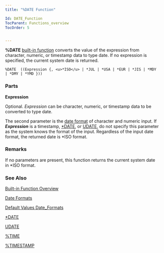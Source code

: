 ```yaml
---
title: "%DATE Function"

Id: DATE_Function
TocParent: Functions_overview
TocOrder: 5


---
```


**%DATE** [built-in function](Functions_overview.html) converts the value of the expression from character, numeric, or timestamp data to type date. If no expression is specified, the current system date is returned. 

```
%DATE  ((Expression {, <u>*ISO</u> | *JUL | *USA | *EUR | *JIS | *MDY | *DMY | *YMD }))
```

### Parts

**Expression** 

Optional. *Expression* can be character, numeric, or timestamp data to be converted to type date. 

The second parameter is the [date format](Date_Formats.html) of character and numeric input. If ***Expression*** is a timestamp, [*DATE](StarDate.html), or [UDATE](UDATE.html), do not specify this parameter as the system knows the format of the input. Regardless of the input date format, the returned date is *ISO format.


### Remarks
If no parameters are present, this function returns the current system date in *ISO format. 

### See Also
[Built-in Function Overview](Functions_overview.html)

[Date Formats](Date_Formats.html)

[Default Values Date_Formats](Default_Values_for_all_Date_Formats.html)

[*DATE](StarDate.html)

[UDATE](UDATE.html)

[%TIME](TIME_Function.html)

[%TIMESTAMP](TIMESTAMP_Function.html) 
